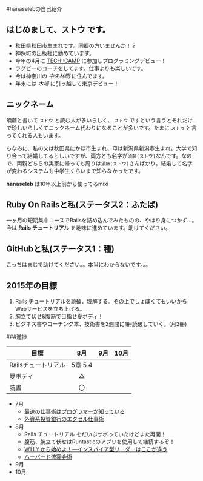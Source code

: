 #hanaselebの自己紹介

## はじめまして、**ストウ** です。
  
* 秋田県秋田市生まれです。同郷の方いませんか！？
* 神保町の出版社に勤めています。
* 今年の4月に [TECH::CAMP](https://tech-camp.in/) に参加しプログラミングデビュー！
* ラグビーのコーチをしてます。仕事よりも楽しいです。
* 今は神奈川の *中央林間* に住んでます。
* 年末には *木場* に引っ越して東京デビュー！


## ニックネーム

須藤と書いて `スドウ` と読む人が多いらしく、 `ストウ` ですという言うとそれだけで珍しいらしくてニックネーム代わりになることが多いです。たまに `ストゥ` と言ってくれる人もいます。

ちなみに、私の父は秋田県にかほ市生まれ、母は新潟県新潟市生まれ。大学で知り合って結婚してるらしいですが、両方とも名字が`須藤(ストウ)`なんです。なので、両親どちらの実家に帰っても周りは`須藤(ストウ)`さんばかり。結婚して名字が変わるシステムも中学生くらいまで知らなかったです。

**hanaseleb** は10年以上前から使ってるmixi


## Ruby On Railsと私(ステータス2：ふたば)
一ヶ月の短期集中コースでRailsを詰め込んでみたものの、やはり身につかず…。  
今は **Rails チュートリアル** を地味に進めています。助けてください。


## GitHubと私(ステータス1：種)
こっちはまじで助けてください。。本当にわからないです。。。

## 2015年の目標
1. Rails チュートリアルを読破、理解する。その上でしょぼくてもいいからWebサービスを立ち上げる。
2. 腕立て伏せ&腹筋で目指せ夏ボディ！
3. ビジネス書やコーチング本、技術書を2週間に1冊読破していく。(月2冊)

###進捗

| 目標 | 8月 | 9月 | 10月 |
| ---- |:---:|:---:|:---:|
|Railsチュートリアル|5章  5.4|||
|夏ボディ|△|||
|読書|〇|||


- 7月
	- [最速の仕事術はプログラマーが知っている](http://www.amazon.co.jp/dp/4844374222)
	- [外資系投資銀行のエクセル仕事術](http://www.amazon.co.jp/dp/B00TXZXE4W)
- 8月
	- Rails チュートリアル をだいぶサボっていたけどまた再開！
	- 腹筋、腕立て伏せはRuntasticのアプリを使用して継続するぞ！
	- [ＷＨＹから始めよ！―インスパイア型リーダーはここが違う ](http://www.amazon.co.jp/dp/4532317673)
	- [ハーバード流宴会術](http://www.amazon.co.jp/dp/4479793674)
- 9月
- 10月